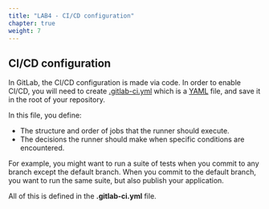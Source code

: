 ```yaml
---
title: "LAB4 - CI/CD configuration"
chapter: true
weight: 7
---
```


## CI/CD configuration

In GitLab, the CI/CD configuration is made via code. In order to enable CI/CD, you will need to create [.gitlab-ci.yml](https://docs.gitlab.com/ee/ci/yaml/gitlab_ci_yaml.html) which is a [YAML](https://en.wikipedia.org/wiki/YAML) file, and save it in the root of your repository.


In this file, you define:

- The structure and order of jobs that the runner should execute.
- The decisions the runner should make when specific conditions are encountered.

For example, you might want to run a suite of tests when you commit to any branch except the default branch. When you commit to the default branch, you want to run the same suite, but also publish your application.

All of this is defined in the **.gitlab-ci.yml** file.
